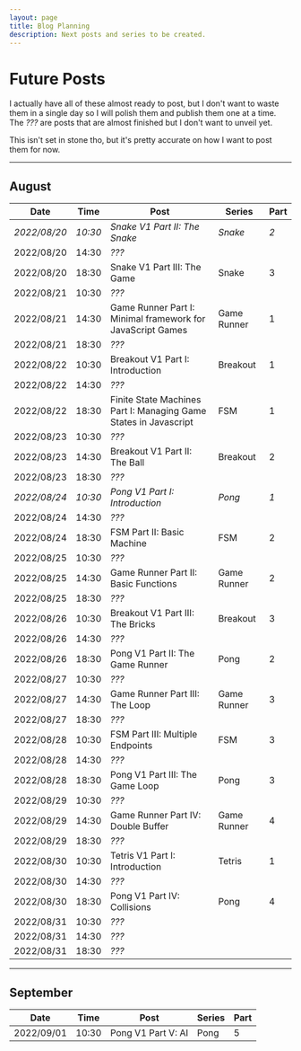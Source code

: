 ```yaml
---
layout: page
title: Blog Planning
description: Next posts and series to be created.
---
```

# Future Posts

I actually have all of these almost ready to post, but I don't want to waste them in a single day so I will polish them and publish them one at a time. The _???_ are posts that are almost finished but I don't want to unveil yet.

This isn't set in stone tho, but it's pretty accurate on how I want to post them for now.

---

## August

| Date | Time | Post | Series | Part |
|------|------|------|--------|------|
| _2022/08/20_ | _10:30_ | _Snake V1 Part II: The Snake_ | _Snake_ | _2_
| 2022/08/20 | 14:30 | _???_
| 2022/08/20 | 18:30 | Snake V1 Part III: The Game | Snake | 3
| 2022/08/21 | 10:30 | _???_
| 2022/08/21 | 14:30 | Game Runner Part I: Minimal framework for JavaScript Games | Game Runner | 1
| 2022/08/21 | 18:30 | _???_
| 2022/08/22 | 10:30 | Breakout V1 Part I: Introduction | Breakout | 1
| 2022/08/22 | 14:30 | _???_
| 2022/08/22 | 18:30 | Finite State Machines Part I: Managing Game States in Javascript | FSM | 1
| 2022/08/23 | 10:30 | _???_
| 2022/08/23 | 14:30 | Breakout V1 Part II: The Ball | Breakout | 2
| 2022/08/23 | 18:30 | _???_
| _2022/08/24_ | _10:30_ | _Pong V1 Part I: Introduction_ | _Pong_ | _1_
| 2022/08/24 | 14:30 | _???_
| 2022/08/24 | 18:30 | FSM Part II: Basic Machine | FSM | 2
| 2022/08/25 | 10:30 | _???_
| 2022/08/25 | 14:30 | Game Runner Part II: Basic Functions | Game Runner | 2
| 2022/08/25 | 18:30 | _???_
| 2022/08/26 | 10:30 | Breakout V1 Part III: The Bricks | Breakout | 3
| 2022/08/26 | 14:30 | _???_
| 2022/08/26 | 18:30 | Pong V1 Part II: The Game Runner | Pong | 2
| 2022/08/27 | 10:30 | _???_
| 2022/08/27 | 14:30 | Game Runner Part III: The Loop | Game Runner | 3
| 2022/08/27 | 18:30 | _???_
| 2022/08/28 | 10:30 | FSM Part III: Multiple Endpoints | FSM | 3
| 2022/08/28 | 14:30 | _???_
| 2022/08/28 | 18:30 | Pong V1 Part III: The Game Loop | Pong | 3
| 2022/08/29 | 10:30 | _???_
| 2022/08/29 | 14:30 | Game Runner Part IV: Double Buffer | Game Runner | 4
| 2022/08/29 | 18:30 | _???_
| 2022/08/30 | 10:30 | Tetris V1 Part I: Introduction | Tetris | 1
| 2022/08/30 | 14:30 | _???_
| 2022/08/30 | 18:30 | Pong V1 Part IV: Collisions | Pong | 4
| 2022/08/31 | 10:30 | _???_
| 2022/08/31 | 14:30 | _???_
| 2022/08/31 | 18:30 | _???_

---

## September

| Date | Time | Post | Series | Part |
|------|------|------|--------|------|
| 2022/09/01 | 10:30 | Pong V1 Part V: AI | Pong | 5
